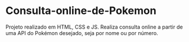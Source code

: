 # Consulta-online-de-Pokemon
Projeto realizado em HTML, CSS e JS. Realiza consulta online a partir de uma API do Pokémon desejado, seja por nome ou por número.
